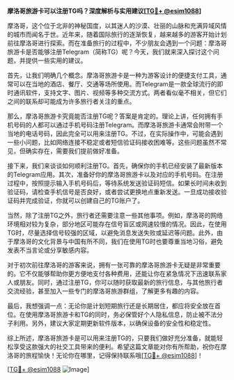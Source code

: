**摩洛哥旅游卡可以注册TG吗？深度解析与实用建议[[TG💪+ @esim1088](https://t.me/s/esim1088)]**

摩洛哥，这个位于北非的神秘国度，以其迷人的沙漠、壮丽的山脉和充满异域风情的城市而闻名于世。近年来，随着国际旅行的逐渐恢复，越来越多的游客开始计划前往摩洛哥进行探索。而在准备旅行的过程中，不少朋友会遇到一个问题：摩洛哥旅游卡是否能够注册Telegram（简称TG）呢？今天，我们就来深入探讨这个问题，并提供一些实用的建议。

首先，让我们明确几个概念。摩洛哥旅游卡是一种为游客设计的便捷支付工具，通常可以在当地的酒店、餐厅、交通等场所使用。而Telegram是一款全球流行的即时通讯软件，支持文字、图片、视频等多种交流方式。两者看似毫不相关，但它们之间的联系却可能成为许多旅行者关注的重点。

那么，摩洛哥旅游卡究竟能否注册TG呢？答案是肯定的。理论上讲，任何拥有手机号码的人都可以通过手机号码注册Telegram。而摩洛哥旅游卡通常会附带一个当地的电话号码，因此完全可以用来注册TG。不过，在实际操作中，可能会遇到一些小问题，比如网络连接不稳定或者短信验证码接收困难等。这些问题虽然不常见，但确实存在，需要我们提前做好准备。

接下来，我们来谈谈如何顺利注册TG。首先，确保你的手机已经安装了最新版本的Telegram应用。其次，准备好你的摩洛哥旅游卡以及对应的手机号码。在注册过程中，按照提示输入手机号码后，等待系统发送验证码短信。如果长时间未收到验证码，请检查手机信号是否良好，或者尝试更换地点重新发送。一旦成功接收验证码并完成验证，你就可以创建自己的TG账户了。

当然，除了注册TG之外，旅行者还需要注意一些其他事项。例如，摩洛哥的网络环境相对较为复杂，部分地区可能存在信号盲区或网速较慢的情况。因此，在使用TG时，尽量选择信号较强的区域，以避免消息发送失败或延迟等问题。此外，由于摩洛哥的文化背景与中国有所不同，我们在使用TG时也要尊重当地习俗，避免发表不当言论或分享敏感内容。

对于初次前往摩洛哥的游客来说，拥有一张可靠的摩洛哥旅游卡无疑是非常重要的。它不仅能够帮助你更方便地支付各种费用，还能让你在紧急情况下迅速联系家人或朋友。同时，通过注册TG，你可以随时获取最新的旅行信息，与其他旅行者交流经验，甚至加入一些专门的摩洛哥旅游群组，了解更多有趣的内容。

最后，我想强调一点：无论你是计划短期旅行还是长期居住，都应将安全放在首位。在使用摩洛哥旅游卡和TG的同时，务必保管好个人隐私信息，防止被不法分子利用。另外，建议大家定期更新软件版本，以确保设备的安全性和稳定性。

综上所述，摩洛哥旅游卡是可以用来注册TG的，只要我们做好充分准备，就能轻松享受这款强大的社交工具带来的便利。希望这篇文章能对你有所帮助，祝你在摩洛哥的旅程愉快！无论你在哪里，记得保持联系哦[[TG💪+ @esim1088](https://t.me/s/esim1088)]！

[[TG💪+ @esim1088](https://t.me/s/esim1088) ![Image](https://i.postimg.cc/4NQfJmqS/Snipaste-2025-05-13-00-14-12.png)]